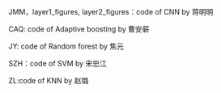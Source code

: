 

JMM，layer1_figures, layer2_figures：code of CNN by 蒋明明

CAQ: code of Adaptive boosting  by 曹安蕲

JY: code of Random forest by 焦元

SZH：code of SVM by 宋忠江

ZL:code of KNN by 赵璐





